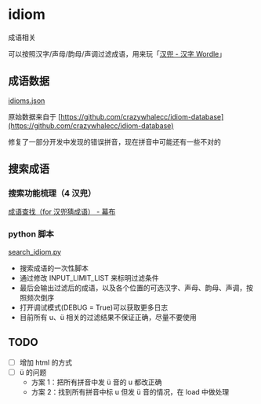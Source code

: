 # idiom

成语相关

可以按照汉字/声母/韵母/声调过滤成语，用来玩「[汉兜 - 汉字 Wordle](https://handle.antfu.me/?utm_source=https://shadiao.pro)」

## 成语数据

[idioms.json](./idiom.json)

原始数据来自于 [https://github.com/crazywhalecc/idiom-database](https://github.com/crazywhalecc/idiom-database)

修复了一部分开发中发现的错误拼音，现在拼音中可能还有一些不对的

## 搜索成语

### 搜索功能梳理（4 汉兜）

[成语查找（for 汉兜猜成语） - 幕布](https://mubu.com/doc/MRu7lfDjEn)

### python 脚本

[search_idiom.py](./search_idiom.py)

* 搜索成语的一次性脚本
* 通过修改 INPUT_LIMIT_LIST 来标明过滤条件
* 最后会输出过滤后的成语，以及各个位置的可选汉字、声母、韵母、声调，按照频次倒序
* 打开调试模式(DEBUG = True)可以获取更多日志
* 目前所有 u、ü 相关的过滤结果不保证正确，尽量不要使用

## TODO

* [ ] 增加 html 的方式
* [ ] ü 的问题
  * 方案 1：把所有拼音中发 ü 音的 u 都改正确
  * 方案 2：找到所有拼音中标 u 但发 ü 音的情况，在 load 中做处理

